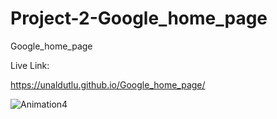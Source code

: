 # Project-2-Google_home_page
 Google_home_page

Live Link:

https://unaldutlu.github.io/Google_home_page/


![Animation4](https://user-images.githubusercontent.com/94699375/193428592-bfb4640b-b488-48ed-9974-f355c95f2faf.gif)
